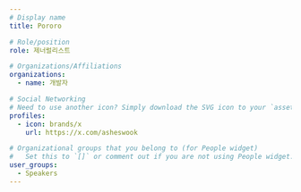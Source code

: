 ```yaml
---
# Display name
title: Pororo

# Role/position
role: 제너럴리스트

# Organizations/Affiliations
organizations:
  - name: 개발자

# Social Networking
# Need to use another icon? Simply download the SVG icon to your `assets/media/icons/` folder.
profiles:
  - icon: brands/x
    url: https://x.com/asheswook

# Organizational groups that you belong to (for People widget)
#   Set this to `[]` or comment out if you are not using People widget.
user_groups:
  - Speakers
---
```

